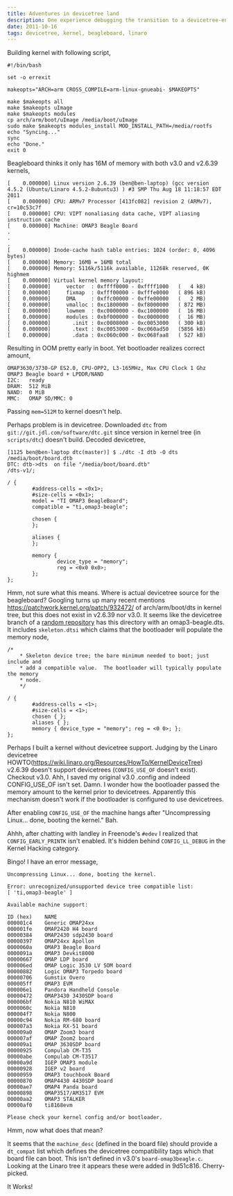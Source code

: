 ```yaml
---
title: Adventures in devicetree land
description: One experience debugging the transition to a devicetree-enable kernel on the BeagleBoard
date: 2011-10-16
tags: devicetree, kernel, beagleboard, linaro
---
```


Building kernel with following script,

    #!/bin/bash

    set -o errexit

    makeopts="ARCH=arm CROSS_COMPILE=arm-linux-gnueabi- $MAKEOPTS"

    make $makeopts all
    make $makeopts uImage
    make $makeopts modules
    cp arch/arm/boot/uImage /media/boot/uImage
    sudo make $makeopts modules_install MOD_INSTALL_PATH=/media/rootfs
    echo "Syncing..."
    sync
    echo "Done."
    exit 0

Beagleboard thinks it only has 16M of memory with both v3.0 and v2.6.39
kernels,

    [    0.000000] Linux version 2.6.39 (ben@ben-laptop) (gcc version 4.5.2 (Ubuntu/Linaro 4.5.2-8ubuntu3) ) #3 SMP Thu Aug 18 11:18:57 EDT 2011
    [    0.000000] CPU: ARMv7 Processor [413fc082] revision 2 (ARMv7), cr=10c53c7f
    [    0.000000] CPU: VIPT nonaliasing data cache, VIPT aliasing instruction cache
    [    0.000000] Machine: OMAP3 Beagle Board
    .
    .
    .
    [    0.000000] Inode-cache hash table entries: 1024 (order: 0, 4096 bytes)
    [    0.000000] Memory: 16MB = 16MB total
    [    0.000000] Memory: 5116k/5116k available, 11268k reserved, 0K highmem
    [    0.000000] Virtual kernel memory layout:
    [    0.000000]     vector  : 0xffff0000 - 0xffff1000   (   4 kB)
    [    0.000000]     fixmap  : 0xfff00000 - 0xfffe0000   ( 896 kB)
    [    0.000000]     DMA     : 0xffc00000 - 0xffe00000   (   2 MB)
    [    0.000000]     vmalloc : 0xc1800000 - 0xf8000000   ( 872 MB)
    [    0.000000]     lowmem  : 0xc0000000 - 0xc1000000   (  16 MB)
    [    0.000000]     modules : 0xbf000000 - 0xc0000000   (  16 MB)
    [    0.000000]       .init : 0xc0008000 - 0xc0053000   ( 300 kB)
    [    0.000000]       .text : 0xc0053000 - 0xc060ad50   (5856 kB)
    [    0.000000]       .data : 0xc060c000 - 0xc068faa8   ( 527 kB)

Resulting in OOM pretty early in boot.
Yet bootloader realizes correct amount,

    OMAP3630/3730-GP ES2.0, CPU-OPP2, L3-165MHz, Max CPU Clock 1 Ghz
    OMAP3 Beagle board + LPDDR/NAND
    I2C:   ready
    DRAM:  512 MiB
    NAND:  0 MiB
    MMC:   OMAP SD/MMC: 0

Passing `mem=512M` to kernel doesn't help.

Perhaps problem is in devicetree.
Downloaded `dtc` from `git://git.jdl.com/software/dtc.git` since version in kernel
tree (in `scripts/dtc`) doesn't build. Decoded devicetree,

    [1125 ben@ben-laptop dtc(master)] $ ./dtc -I dtb -O dts /media/boot/board.dtb 
    DTC: dtb->dts  on file "/media/boot/board.dtb"
    /dts-v1/;

    / {
            #address-cells = <0x1>;
            #size-cells = <0x1>;
            model = "TI OMAP3 BeagleBoard";
            compatible = "ti,omap3-beagle";

            chosen {
            };

            aliases {
            };

            memory {
                    device_type = "memory";
                    reg = <0x0 0x0>;
            };
    };

Hmm, not sure what this means. Where is actual devicetree source for the
beagleboard? Googling turns up many recent mentions
<https://patchwork.kernel.org/patch/932472/> of arch/arm/boot/dts in kernel
tree, but this does not exist in v2.6.39 nor v3.0. It seems like the devicetree
branch of a [random repository](http://git.secretlab.ca/?p=linux-2.6.git;a=tree;f=arch/arm/boot/dts;h=714ec4bce2c5ff54a0873a67977758c1efd91a97;hb=refs/heads/devicetree/arm)
has this directory with an omap3-beagle.dts. It includes `skeleton.dtsi` which
claims that the bootloader will populate the memory node,

    /*
        * Skeleton device tree; the bare minimum needed to boot; just include and
        * add a compatible value.  The bootloader will typically populate the memory
        * node.
        */

    / {
            #address-cells = <1>;
            #size-cells = <1>;
            chosen { };
            aliases { };
            memory { device_type = "memory"; reg = <0 0>; };
    };

Perhaps I built a kernel without devicetree support. Judging by the Linaro
devicetree HOWTO(https://wiki.linaro.org/Resources/HowTo/KernelDeviceTree)
v2.6.39 doesn't support devicetrees (`CONFIG_USE_OF` doesn't exist). Checkout
v3.0. Ahh, I saved my original v3.0 .config and indeed CONFIG_USE_OF isn't set.
Damn. I wonder how the bootloader passed the memory amount to the kernel prior
to devicetrees. Apparently this mechanism doesn't work if the bootloader is
configured to use devicetrees.

After enabling `CONFIG_USE_OF` the machine hangs after "Uncompressing Linux...
done, booting the kernel." Bah.

Ahhh, after chatting with landley in Freenode's `#edev` I realized that `CONFIG_EARLY_PRINTK`
isn't enabled. It's hidden behind `CONFIG_LL_DEBUG` in the Kernel Hacking
category.

Bingo! I have an error message,

    Uncompressing Linux... done, booting the kernel.

    Error: unrecognized/unsupported device tree compatible list:
    [ 'ti,omap3-beagle' ]

    Available machine support:

    ID (hex)	NAME
    000001c4	Generic OMAP24xx
    000001fe	OMAP2420 H4 board
    00000384	OMAP2430 sdp2430 board
    00000397	OMAP24xx Apollon
    0000060a	OMAP3 Beagle Board
    0000091a	OMAP3 Devkit8000
    00000667	OMAP LDP board
    000006ed	OMAP Logic 3530 LV SOM board
    00000882	Logic OMAP3 Torpedo board
    00000706	Gumstix Overo
    000005ff	OMAP3 EVM
    000006e1	Pandora Handheld Console
    00000472	OMAP3430 3430SDP board
    000006bf	Nokia N810 WiMAX
    0000060c	Nokia N810
    000004f7	Nokia N800
    00000c94	Nokia RM-680 board
    000007a3	Nokia RX-51 board
    000009a0	OMAP Zoom3 board
    000007af	OMAP Zoom2 board
    000009a1	OMAP 3630SDP board
    00000925	Compulab CM-T35
    00000abe	Compulab CM-T3517
    00000a9d	IGEP OMAP3 module
    00000928	IGEP v2 board
    00000959	OMAP3 touchbook Board
    00000870	OMAP4430 4430SDP board
    00000ae7	OMAP4 Panda board
    00000898	OMAP3517/AM3517 EVM
    00000aa2	OMAP3 STALKER
    00000af0	ti8168evm

    Please check your kernel config and/or bootloader.

Hmm, now what does that mean? 

It seems that the `machine_desc` (defined in the board file) should provide a
`dt_compat` list which defines the devicetree compatibility tags which that board
file can boot. This isn't defined in v3.0's `board-omap3beagle.c`. Looking at the
Linaro tree it appears these were added in 9d51c816. Cherry-picked.

It Works!

